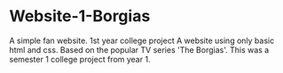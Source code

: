 # Website-1-Borgias
A simple fan website. 1st year college project
A website using only basic html and css. Based on the popular TV series 'The Borgias'.
This was a semester 1 college project from year 1.
